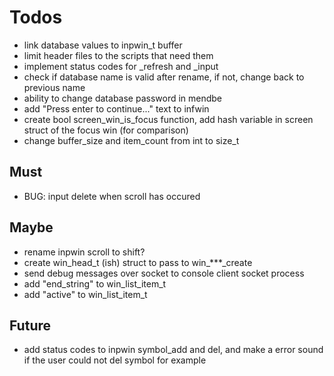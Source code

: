 # Todos
- link database values to inpwin_t buffer
- limit header files to the scripts that need them
- implement status codes for _refresh and _input
- check if database name is valid after rename, if not,
  change back to previous name
- ability to change database password in mendbe
- add "Press enter to continue..." text to infwin
- create bool screen_win_is_focus function,
  add hash variable in screen struct of the focus win (for comparison)
- change buffer_size and item_count from int to size_t

## Must
- BUG: input delete when scroll has occured

## Maybe
- rename inpwin scroll to shift?
- create win_head_t (ish) struct to pass to win_***_create
- send debug messages over socket to console client socket process
- add "end_string" to win_list_item_t
- add "active"     to win_list_item_t

## Future
- add status codes to inpwin symbol_add and del,
  and make a error sound if the user could not del symbol for example

